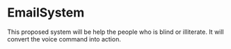 # EmailSystem
This proposed system will be help the people who is blind or illiterate. It will convert the voice command
into action. 
 
 
 
